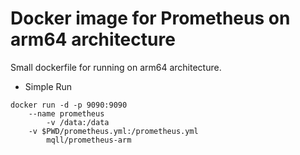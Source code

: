 # Docker image for Prometheus on arm64 architecture

Small dockerfile for running on arm64 architecture.

* Simple Run
```
docker run -d -p 9090:9090
	--name prometheus
        -v /data:/data
	-v $PWD/prometheus.yml:/prometheus.yml
        mqll/prometheus-arm
```
